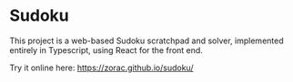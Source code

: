 # Sudoku

This project is a web-based Sudoku scratchpad and solver, implemented entirely
in Typescript, using React for the front end.

Try it online here: https://zorac.github.io/sudoku/
